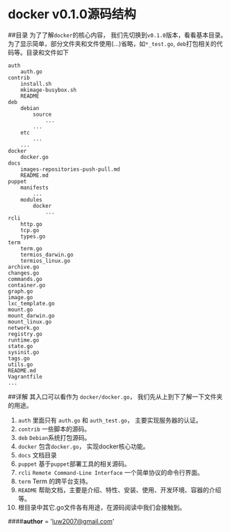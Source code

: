 docker v0.1.0源码结构
=====================
##目录
为了了解`docker`的核心内容， 我们先切换到`v0.1.0`版本，看看基本目录。为了显示简单，部分文件夹和文件使用(...)省略，如`*_test.go`, `deb`打包相关的代码等。目录和文件如下

    auth
        auth.go
    contrib
        install.sh  
        mkimage-busybox.sh
        README
    deb
        debian
            source
                ...
            ...
        etc
            ...
        ...
    docker
        docker.go
    docs
        images-repositories-push-pull.md
        README.md
    puppet
        manifests
            ...
        modules
            docker
                ...
    rcli
        http.go
        tcp.go  
        types.go
    term
        term.go
        termios_darwin.go
        termios_linux.go
    archive.go
    changes.go
    commands.go
    container.go
    graph.go
    image.go
    lxc_template.go
    mount.go
    mount_darwin.go
    mount_linux.go
    network.go
    registry.go
    runtime.go
    state.go
    sysinit.go
    tags.go
    utils.go
    README.md
    Vagrantfile
    ...
##详解
其入口可以看作为 `docker/docker.go`， 我们先从上到下了解一下文件夹的用途。

1.  `auth` 里面只有 `auth.go` 和 `auth_test.go`， 主要实现服务器的认证。
2.  `contrib` 一些脚本的源码。
3.  `deb`  `Debian`系统打包源码。
4.  `docker` 包含`docker.go`， 实现docker核心功能。
5.  `docs` 文档目录
6.  `puppet` 基于`puppet`部署工具的相关源码。
7.  `rcli` `Remote Command-Line Interface` 一个简单协议的命令行界面。
8.  `term` Term 的跨平台支持。
9.  `README` 帮助文档，主要是介绍、特性、安装、使用、开发环境、容器的介绍等。
10.  根目录中其它.go文件各有用途，在源码阅读中我们会接触到。

####__author__ = 'luw2007@gmail.com'